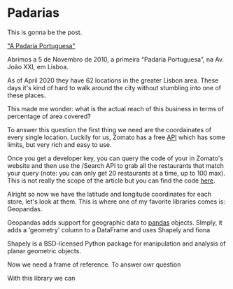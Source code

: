 # Padarias

This is gonna be the post.

["A Padaria Portuguesa"](https://www.apadariaportuguesa.pt/) 

Abrimos a 5 de Novembro de 2010, a primeira “Padaria Portuguesa”, na Av. João XXI, em Lisboa.

As of April 2020 they have 62 locations in the greater Lisbon area. These days it's kind of hard to walk around the city without stumbling into one of these places.

This made me wonder: what is the actual reach of this business in terms of percentage of area covered?

To answer this question the first thing we need are the coordainates of every single location. Luckily for us, Zomato has a free [API](https://developers.zomato.com/api) which has some limits, but very rich and easy to use. 

Once you get a developer key, you can query the code of your in Zomato's website and then use the /Search API to grab all the restaurants that match your query (note: you can only get 20 restaurants at a time, up to 100 max). This is not really the scope of the article but you can find the code [here](github.com).

Alright so now we have the latitude and longitude coordinates for each store, let's look at them. This is where one of my favorite libraries comes is: Geopandas.

Geopandas adds support for geographic data to [pandas](http://pandas.pydata.org/) objects. SImply, it adds a 'geometry' column to a DataFrame and uses Shapely and fiona

Shapely is a BSD-licensed Python package for manipulation and analysis of planar geometric objects.

Now we need a frame of reference. To answer owr question

With this library we can



